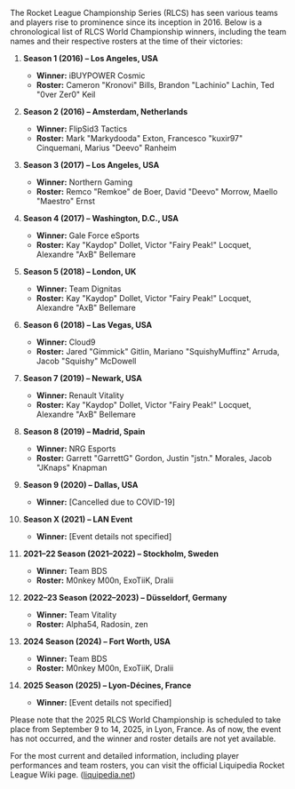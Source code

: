 The Rocket League Championship Series (RLCS) has seen various teams and players rise to prominence since its inception in 2016. Below is a chronological list of RLCS World Championship winners, including the team names and their respective rosters at the time of their victories:

1. **Season 1 (2016) – Los Angeles, USA**
   - **Winner:** iBUYPOWER Cosmic
   - **Roster:** Cameron "Kronovi" Bills, Brandon "Lachinio" Lachin, Ted "0ver Zer0" Keil

2. **Season 2 (2016) – Amsterdam, Netherlands**
   - **Winner:** FlipSid3 Tactics
   - **Roster:** Mark "Markydooda" Exton, Francesco "kuxir97" Cinquemani, Marius "Deevo" Ranheim

3. **Season 3 (2017) – Los Angeles, USA**
   - **Winner:** Northern Gaming
   - **Roster:** Remco "Remkoe" de Boer, David "Deevo" Morrow, Maello "Maestro" Ernst

4. **Season 4 (2017) – Washington, D.C., USA**
   - **Winner:** Gale Force eSports
   - **Roster:** Kay "Kaydop" Dollet, Victor "Fairy Peak!" Locquet, Alexandre "AxB" Bellemare

5. **Season 5 (2018) – London, UK**
   - **Winner:** Team Dignitas
   - **Roster:** Kay "Kaydop" Dollet, Victor "Fairy Peak!" Locquet, Alexandre "AxB" Bellemare

6. **Season 6 (2018) – Las Vegas, USA**
   - **Winner:** Cloud9
   - **Roster:** Jared "Gimmick" Gitlin, Mariano "SquishyMuffinz" Arruda, Jacob "Squishy" McDowell

7. **Season 7 (2019) – Newark, USA**
   - **Winner:** Renault Vitality
   - **Roster:** Kay "Kaydop" Dollet, Victor "Fairy Peak!" Locquet, Alexandre "AxB" Bellemare

8. **Season 8 (2019) – Madrid, Spain**
   - **Winner:** NRG Esports
   - **Roster:** Garrett "GarrettG" Gordon, Justin "jstn." Morales, Jacob "JKnaps" Knapman

9. **Season 9 (2020) – Dallas, USA**
   - **Winner:** [Cancelled due to COVID-19]

10. **Season X (2021) – LAN Event**
    - **Winner:** [Event details not specified]

11. **2021–22 Season (2021–2022) – Stockholm, Sweden**
    - **Winner:** Team BDS
    - **Roster:** M0nkey M00n, ExoTiiK, Dralii

12. **2022–23 Season (2022–2023) – Düsseldorf, Germany**
    - **Winner:** Team Vitality
    - **Roster:** Alpha54, Radosin, zen

13. **2024 Season (2024) – Fort Worth, USA**
    - **Winner:** Team BDS
    - **Roster:** M0nkey M00n, ExoTiiK, Dralii

14. **2025 Season (2025) – Lyon-Décines, France**
    - **Winner:** [Event details not specified]

Please note that the 2025 RLCS World Championship is scheduled to take place from September 9 to 14, 2025, in Lyon, France. As of now, the event has not occurred, and the winner and roster details are not yet available.

For the most current and detailed information, including player performances and team rosters, you can visit the official Liquipedia Rocket League Wiki page. ([liquipedia.net](https://liquipedia.net/rocketleague/Rocket_League_Championship_Series?utm_source=openai))
